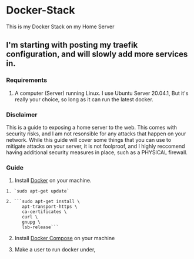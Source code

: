 # Docker-Stack
This is my Docker Stack on my Home Server

## I'm starting with posting my traefik configuration, and will slowly add more services in. 

### Requirements

  1. A computer (Server) running Linux. I use Ubuntu Server 20.04.1, But it's really your choice, so long as it can run the latest docker. 
  
### Disclaimer

  This is a guide to exposing a home server to the web. This comes with security risks, and I am not resonsible for any attacks that happen on your network. While this guide will cover some things that you can use to mitigate attacks on your server, it is not foolproof, and I highly reccomend having additional security measures in place, such as a PHYSICAL firewall. 

### Guide

  1. Install [Docker](https://docs.docker.com/engine/install/) on your machine.

    1. `sudo apt-get update`

    2. ```sudo apt-get install \
          apt-transport-https \
          ca-certificates \
          curl \
          gnupg \
          lsb-release```  

  2. Install [Docker Compose](https://docs.docker.com/compose/install/) on your machine

  3. Make a user to run docker under, 